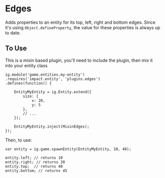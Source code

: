 # Edges

Adds properties to an entity for its top, left, right and bottom edges. Since it's using `Object.defineProperty`, the value for these properties is always up to date.

## To Use

This is a mixin based plugin, you'll need to include the plugin, then mix it into your entity class

```
ig.module('game.entities.my-entity')
.requires('impact.entity', 'plugins.edges')
.defines(function() {

	EntityMyEntity = ig.Entity.extend({
		size: {
			x: 20,
			y: 5
		},
		// ...
	});

	EntityMyEntity.inject(MixinEdges);
});
```

Then, to use:

```
var entity = ig.game.spawnEntity(EntityMyEntity, 10, 40);

entity.left; // returns 10
entity.right; // returns 30
entity.top;  // returns 40
entity.bottom; // returns 45






